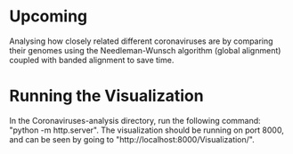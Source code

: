# Upcoming
Analysing how closely related different coronaviruses are by comparing their genomes using the Needleman-Wunsch algorithm (global alignment) coupled with banded alignment to save time.

# Running the Visualization
In the Coronaviruses-analysis directory, run the following command: "python -m http.server". The visualization should be running on port 8000, and can be seen by going to "http://localhost:8000/Visualization/".
